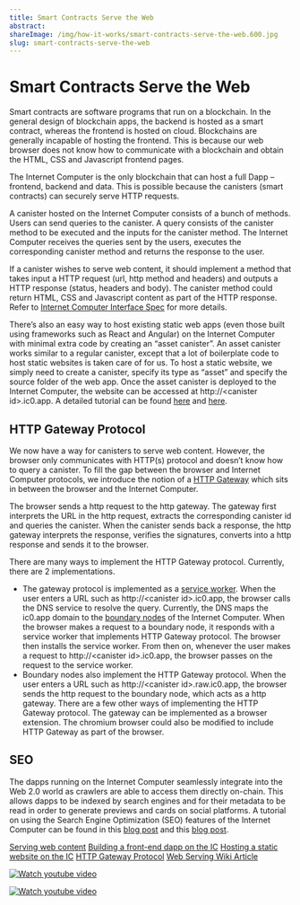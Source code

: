 ```yaml
---
title: Smart Contracts Serve the Web
abstract:
shareImage: /img/how-it-works/smart-contracts-serve-the-web.600.jpg
slug: smart-contracts-serve-the-web
---
```

# Smart Contracts Serve the Web

Smart contracts are software programs that run on a blockchain. In the general design of blockchain apps, the backend is hosted as a smart contract, whereas the frontend is hosted on cloud. Blockchains are generally incapable of hosting the frontend. This is because our web browser does not know how to communicate with a blockchain and obtain the HTML, CSS and Javascript frontend pages. 

The Internet Computer is the only blockchain that can host a full Dapp – frontend, backend and data. This is possible because the canisters (smart contracts) can securely serve HTTP requests. 

A canister hosted on the Internet Computer consists of a bunch of methods. Users can send queries to the canister. A query consists of the canister method to be executed and the inputs for the canister method. The Internet Computer receives the queries sent by the users, executes the corresponding canister method and returns the response to the user. 

If a canister wishes to serve web content, it should implement a method that takes input a HTTP request (url, http method and headers) and outputs a HTTP response (status, headers and body). The canister method could return HTML, CSS and Javascript content as part of the HTTP response. Refer to [Internet Computer Interface Spec](https://internetcomputer.org/docs/current/references/ic-interface-spec/#ic-http_request) for more details.

There’s also an easy way to host existing static web apps (even those built using frameworks such as React and Angular) on the Internet Computer with minimal extra code by creating an “asset canister”. An asset canister works similar to a regular canister, except that a lot of boilerplate code to host static websites is taken care of for us. To host a static website, we simply need to create a canister, specify its type as “asset” and specify the source folder of the web app. Once the asset canister is deployed to the Internet Computer, the website can be accessed at http://\<canister id\>.ic0.app. A detailed tutorial can be found [here](https://www.youtube.com/watch?v=JAQ1dkFvfPI) and [here](https://internetcomputer.org/docs/current/samples/host-a-website/). 

## HTTP Gateway Protocol
We now have a way for canisters to serve web content. However, the browser only communicates with HTTP(s) protocol and doesn’t know how to query a canister. To fill the gap between the browser and Internet Computer protocols, we introduce the notion of a [HTTP Gateway](https://internetcomputer.org/docs/current/references/ic-interface-spec/#http-gateway) which sits in between the browser and the Internet Computer. 

The browser sends a http request to the http gateway. The gateway first interprets the URL in the http request, extracts the corresponding canister id and queries the canister. When the canister sends back a response, the http gateway interprets the response, verifies the signatures, converts into a http response and sends it to the browser. 

There are many ways to implement the HTTP Gateway protocol. Currently, there are 2 implementations. 
* The gateway protocol is implemented as a [service worker](https://web.dev/learn/pwa/service-workers/). When the user enters a URL such as http://\<canister id\>.ic0.app, the browser calls the DNS service to resolve the query. Currently, the DNS maps the ic0.app domain to the [boundary nodes](https://internetcomputer.org/how-it-works/boundary-nodes/) of the Internet Computer. When the browser makes a request to a boundary node, it responds with a service worker that implements HTTP Gateway protocol. The browser then installs the service worker. From then on, whenever the user makes a request to http://\<canister id\>.ic0.app, the browser passes on the request to the service worker.
* Boundary nodes also implement the HTTP Gateway protocol. When the user enters a URL such as http://\<canister id\>.raw.ic0.app, the browser sends the http request to the boundary node, which acts as a http gateway. 
There are a few other ways of implementing the HTTP Gateway protocol. The gateway can be implemented as a browser extension. The chromium browser could also be modified to include HTTP Gateway as part of the browser. 

## SEO
The dapps running on the Internet Computer seamlessly integrate into the Web 2.0 world as crawlers are able to access them directly on-chain. This allows dapps to be indexed by search engines and for their metadata to be read in order to generate previews and cards on social platforms. A tutorial on using the Search Engine Optimization (SEO) features of the Internet Computer can be found in this [blog post](https://medium.com/dfinity/how-to-configure-dapps-for-social-platform-previews-and-seo-62a55ee63d33) and this [blog post](https://medium.com/dfinity/seo-support-for-100-on-chain-websites-built-on-the-internet-computer-19c951d73853). 

[Serving web content](https://internetcomputer.org/features/serve-web-content/)
[Building a front-end dapp on the IC](https://medium.com/dfinity/building-a-front-end-dapp-on-the-internet-computer-55985f0a595b)
[Hosting a static website on the IC](https://internetcomputer.org/docs/current/samples/host-a-website/)
[HTTP Gateway Protocol](https://internetcomputer.org/docs/current/references/ic-interface-spec/#http-gateway)
[Web Serving Wiki Article](https://wiki.internetcomputer.org/wiki/Web_Serving)

[![Watch youtube video](https://i.ytimg.com/vi/JAQ1dkFvfPI/maxresdefault.jpg)](https://www.youtube.com/watch?v=JAQ1dkFvfPI)

[![Watch youtube video](https://i.ytimg.com/vi/b_nc6yx5_DQ/maxresdefault.jpg)](https://www.youtube.com/watch?v=b_nc6yx5_DQ)
